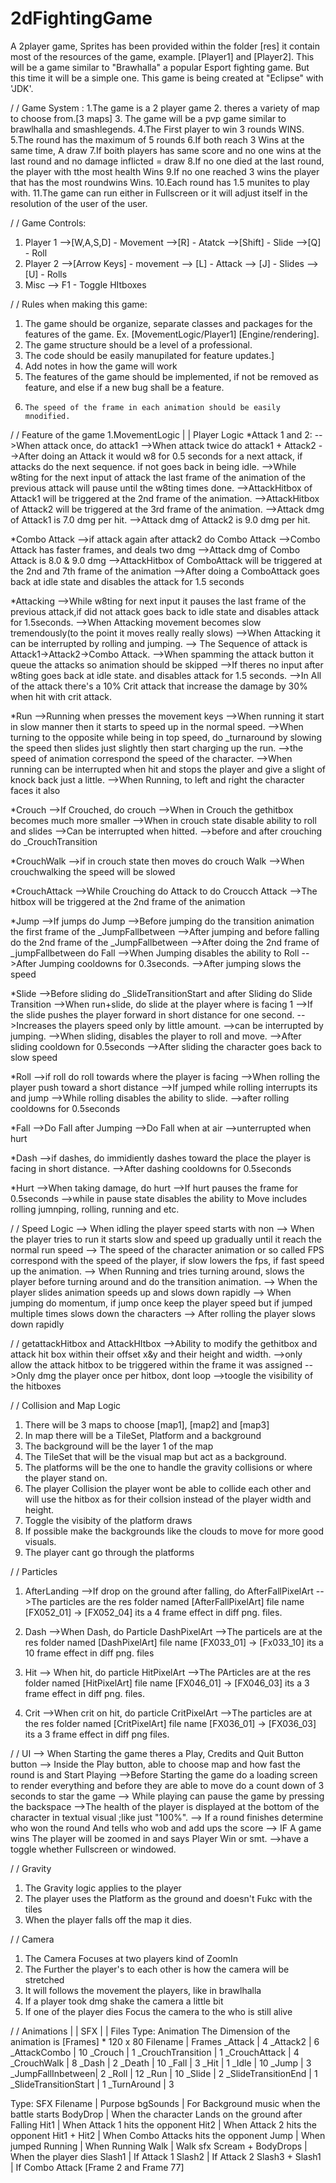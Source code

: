 # 2dFightingGame

A 2player game, Sprites has been provided within the folder [res] it contain most of the resources of the game, example. [Player1] and [Player2]. This will be a game similar to "Brawhalla" a popular Esport fighting game. But this time it will be a simple one. This game is being created at "Eclipse" with 'JDK'. 

/ / Game System :
1.The game is a 2 player game 
2. theres a variety of map to choose from.[3 maps]
3. The game will be a pvp game similar to brawlhalla and smashlegends.
4.The First player to win 3 rounds WINS.
5.The round has the maximum of 5 rounds 
6.If both reach 3 Wins at the same time, A  draw 
7.If boith players has same score and no one wins at the last round and no damage inflicted = draw
8.If no one died at the last round, the player with tthe most health Wins 
9.If no one reached 3 wins the player that has the most roundwins Wins. 
10.Each round has 1.5 munites to play with.
11.The game can run either in Fullscreen or it will adjust itself in the resolution of the user of the user.

/ / Game Controls:
1. Player 1 
-->[W,A,S,D] - Movement
-->[R] - Atatck
-->[Shift] - Slide
-->[Q] - Roll
2. Player 2 
-->[Arrow Keys] - movement
--> [L] - Attack
--> [J] - Slides
--> [U] - Rolls
3. Misc
--> F1 - Toggle HItboxes

/ / Rules when making this game:
1.	The game should be organize, separate classes and packages for the features of the game. Ex. [MovementLogic/Player1] [Engine/rendering].
2.	The game structure should be a level of a professional.
3.	The code should be easily manupilated for feature updates.]
4. 	Add notes in how the game will work
5.	The features of the game should be implemented, if not be removed as feature, and else if a new bug shall be a feature.
11. 	The speed of the frame in each animation should be easily mnodified.

/ / Feature of the game 
1.MovementLogic | | Player Logic
*Attack 1 and 2:
-->When attack once, do attack1
-->When attack twice do attack1 + Attack2
-->After doing an Attack it would w8 for 0.5 seconds for a next attack, if attacks do the next sequence. if not goes back in being idle.
-->While w8ting for the next input of attack the last frame of the animation of the previous attack will pause until the w8ting times done. 
-->AttackHitbox of Attack1 will be triggered at the 2nd frame of the animation.
-->AttackHitbox of Attack2 will be triggered at the 3rd frame of the animation.
-->Attack dmg of Attack1 is 7.0 dmg per hit.
-->Attack dmg of Attack2 is 9.0 dmg per hit.

*Combo Attack
-->if attack again after attack2 do Combo Attack
-->Combo Attack has faster frames, and deals two dmg
-->Attack dmg of Combo Attack is 8.0 & 9.0 dmg
-->AttackHitbox of ComboAttack will be triggered at the 2nd and 7th frame of the animation
-->After doing a ComboAttack goes back at idle state and disables the attack for 1.5 seconds 

*Attacking
-->While w8ting for next input it pauses the last frame of the previous attack,if  did not attack goes back to idle state and disables attack for 1.5seconds.
-->When Attacking movement becomes slow tremendously(to the point it moves really really slows)
-->When Attacking it can be interrupted by rolling and jumping.
--> The Sequence of attack is Attack1->Attack2->Combo Attack.
-->When spamming the attack button it queue the attacks so animation should be skipped
-->If theres no input after w8ting goes back at idle state. and disables attack for 1.5 seconds.
-->In All of the attack there's a 10% Crit attack that increase the damage by 30% when hit with crit attack.

*Run
-->Running when presses the movement keys
-->When running it start in slow manner then it starts to speed up in the normal speed. 
-->When turning to the opposite while being in top speed, do _turnaround by slowing the speed then slides just slightly then start charging up the run.
-->the speed of animation correspond the speed of the character.
-->When running can be interrupted when hit and stops the player and give a slight of knock back just a little.
-->When Running, to left and right the character faces it also

*Crouch
-->If Crouched, do crouch
-->When in Crouch the gethitbox becomes much more smaller
-->When in crouch state disable ability to roll and slides 
-->Can be interrupted when hitted.
-->before and after crouching do _CrouchTransition

*CrouchWalk
-->if in crouch state then moves do crouch Walk
-->When crouchwalking the speed will be slowed 


*CrouchAttack
-->While Crouching do Attack to do Croucch Attack
-->The hitbox will be triggered at the 2nd frame of the animation

*Jump
-->If jumps do Jump
-->Before jumping do the transition animation the first frame of the _JumpFallbetween 
-->After jumping and before falling do the 2nd frame of the _JumpFallbetween
-->After doing the 2nd frame of _jumpFallbetween do Fall
-->When Jumping disables the ability to Roll 
-->After Jumping cooldowns for 0.3seconds.
-->After jumping slows the speed 

*Slide
-->Before sliding do _SlideTransitionStart and after Sliding do Slide Transition 
-->When run+slide, do slide at the player where is facing 1	
-->If the slide pushes the player forward in short distance for one second.
-->Increases the players speed only by little amount.
-->can be interrupted by jumping.
-->When sliding, disables the player to roll and move.
-->After sliding cooldown for 0.5seconds
-->After sliding the character goes back to slow speed 

*Roll
-->if roll do roll towards where the player is facing
-->When rolling the player push toward a short distance
-->If jumped while rolling interrupts its and jump
-->While rolling disables the ability to slide.
-->after rolling cooldowns for 0.5seconds

*Fall
-->Do Fall after Jumping
-->Do Fall when at air
-->unterrupted when hurt

*Dash
-->if dashes, do immidiently dashes toward the place the player is facing in short distance.
-->After dashing cooldowns for 0.5seconds

*Hurt
-->When taking damage, do hurt
-->If hurt pauses the frame for 0.5seconds
-->while in pause state disables the ability to Move includes rolling jumnping, rolling, running and etc.

/ / Speed Logic
--> When idling the player speed starts with non
--> When the player tries to run it starts slow and speed up gradually until it reach the normal run speed
--> The speed of the character animation or so called FPS correspond with the speed of the player, if slow lowers the fps, if fast speed up the animation.
--> When Running and tries turning around, slows the player before turning around and do the transition animation.
--> When the player slides animation speeds up and slows down rapidly
--> When jumping do momentum, if jump once keep the player speed but if jumped multiple times slows down the characters
--> After rolling the player slows down rapidly

/ / getattackHitbox and AttackHItbox
-->Ability to modify the gethitbox and attack hit box within their offset x&y and  their height and width. 
-->only allow the attack hitbox to be triggered within the frame it was assigned
-->Only dmg the player once per hitbox, dont loop 
-->toogle the visibility of the hitboxes 

/ / Collision and Map Logic
1. There will be 3 maps to choose [map1], [map2] and [map3]
2. In map there will be a TileSet, Platform and a background
3. The background will be the layer 1 of the map
4. The TileSet that will be the visual map but act as a background.
5. The platforms will be the one to handle the gravity collisions or where the player stand on.
6. The player Collision the player wont be able to collide each other and will use the hitbox as for their collsion instead of the player width and height.
7. Toggle the visibity of the platform draws
8. If possible make the backgrounds like the clouds to move for more good visuals.
9. The player cant go through the platforms

/ / Particles
1. AfterLanding
-->If drop on the ground after falling, do AfterFallPixelArt
-->The particles are the res folder named [AfterFallPixelArt] file name [FX052_01] -> [FX052_04] its a 4 frame effect in diff png. files.

2. Dash
-->When Dash, do Particle DashPixelArt
-->The particels are at the res folder named [DashPixelArt] file name [FX033_01] -> [Fx033_10] its a 10 frame effect in diff png. files

3. Hit
--> When hit, do particle HitPixelArt
-->The PArticles are at the res folder named [HitPixelArt] file name [FX046_01] -> [FX046_03] its a 3 frame effect in diff png. files.

4. Crit
-->When crit on hit, do particle CritPixelArt
-->The particles are at the res folder named [CritPixelArt] file name [FX036_01] -> [FX036_03] its a 3 frame effect in diff png files.


/ / UI
--> When Starting the game theres a Play, Credits and Quit Button button
--> Inside the Play button, able to choose map and how fast the round is and Start Playing
-->Before Starting the game do a loading screen to render everything and before they are able to move do a count down of 3 seconds to star the game
--> While playing can pause the game by pressing the backspace
-->The health of the player is displayed at the bottom of the character in textual visual ;like just "100%".
--> If a round finishes determine who won the round And tells who wob and add ups the score 
--> IF A game wins The player will be zoomed in and says Player Win or smt.
-->have a toggle whether Fullscreen or windowed.

/ / Gravity 
1. The Gravity logic applies to the player 
2. The player uses the Platform as the ground and doesn't Fukc with the tiles
3. When the player falls off the map it dies.

 / / Camera
1. The Camera Focuses at two players kind of ZoomIn
2. The Further the player's to each other is how the camera will be stretched
3. It will follows the movement the players, like in brawlhalla
4. If a player took dmg shake the camera a little bit 
5. If one of the player dies Focus the camera to the who is still alive


 / / Animations | |  SFX | | Files
Type: Animation
The Dimension of the animation is [Frames] * 120 x 80 
Filename | Frames
_Attack		| 4
_Attack2 	| 6
_AttackCombo	| 10
_Crouch		| 1
_CrouchTransition | 1
_CrouchAttack	| 4
_CrouchWalk	| 8
_Dash		| 2 
_Death		| 10
_Fall 	 	| 3
_Hit 	 	| 1
_Idle  	 	| 10
_Jump 		| 3
_JumpFallInbetween| 2
_Roll		| 12
_Run  		| 10
_Slide  	| 2
_SlideTransitionEnd | 1
_SlideTransitionStart  | 1
_TurnAround	| 3

Type: SFX
Filename | Purpose
bgSounds	| For Background music when the battle starts
BodyDrop	| When the character Lands on the ground after Falling
Hit1		| When Attack 1 hits the opponent
Hit2		| When Attack 2 hits the opponent
Hit1 + Hit2	| When Combo Attacks hits the opponent
Jump		| When jumped
Running		| When Running 
Walk		| Walk sfx
Scream + BodyDrops | When the player dies
Slash1		| If Attack 1
Slash2		| If Attack 2 
Slash3 + Slash1	| If Combo Attack [Frame 2 and Frame 77]



